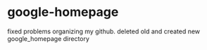 # google-homepage
fixed problems organizing my github. deleted old and created new google_homepage directory
